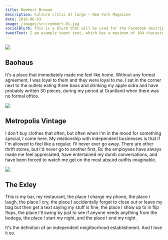 ```yaml
---
title: Rembert Browne
description: Culture critic at large – New York Magazine
date: 2016-06-03
image: /images/src/rembert-01.jpg
socialBlurb: This is a blurb that will be used for the Facebook description as well as the Twitter card
tweetText: I am example tweet text, which has a maximum of 104 characters (link and #ForNewYork hashtag are automatically added, no need to put them here)
---
```


![](/fornewyork/images/src/rembert-baohaus-01.jpg)

## Baohaus

It's a place that immediately made me feel like home. Without any formal agreement, I was loyal to them and they were loyal to me. I sat in the corner next to the outlets eating three baos and drinking my apple sidra and have probably written 30 pieces, during my period at Grantland when there was no formal office.

![](/fornewyork/images/src/rembert-vintage-01.jpg)

## Metropolis Vintage

I don't buy clothes that often, but often when I'm in the mood for something special, I come here. My relationship with independent businesses is that if I'm allowed to feel like a regular, I'll never ever go away. There are other thrift stores, but I'd never go to another first, Bc the employees have always made me feel appreciated, have entertained my dumb conversations, and have been forced to watch me get on the most absurd outfits imaginable.

![](/fornewyork/images/src/rembert-exley-01.jpg)

## The Exley

This is my bar, my restaurant, the place I charge my phone, the place i laugh, the place I cry, the place I accidentally forget to close out or leave my bag but then get a text saying my stuff is fine, the place I show up to in flip flops, the place I'll swing by just to see if anyone needs anything from the bodega, the place I start my night, and the place I end my night.

It's the definition of an independent neighborhood establishment. And I love it so.

